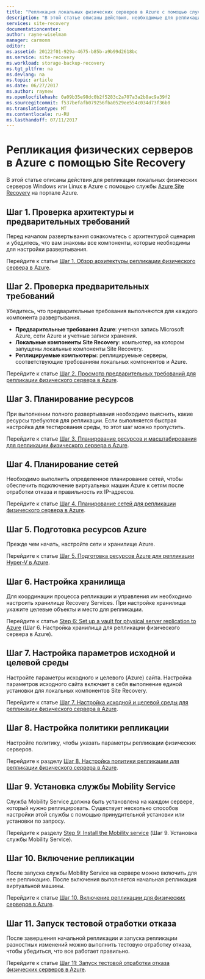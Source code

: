 ```yaml
---
title: "Репликация локальных физических серверов в Azure с помощью службы Azure Site Recovery | Документация Майкрософт"
description: "В этой статье описаны действия, необходимые для репликации рабочих нагрузок, выполняющихся на локальных физических серверах Windows или Linux, в Azure с помощью службы Azure Site Recovery."
services: site-recovery
documentationcenter: 
author: rayne-wiselman
manager: carmonm
editor: 
ms.assetid: 20122f01-929a-4675-b85b-a9b99d2618bc
ms.service: site-recovery
ms.workload: storage-backup-recovery
ms.tgt_pltfrm: na
ms.devlang: na
ms.topic: article
ms.date: 06/27/2017
ms.author: raynew
ms.openlocfilehash: 0a09b35e98dc0b2f5283c2a707a3a2b8ac9a39f2
ms.sourcegitcommit: f537befafb079256fba0529ee554c034d73f36b0
ms.translationtype: MT
ms.contentlocale: ru-RU
ms.lasthandoff: 07/11/2017
---
```

# <a name="replicate-physical-servers-to-azure-with-site-recovery"></a>Репликация физических серверов в Azure с помощью Site Recovery

В этой статье описаны действия для репликации локальных физических серверов Windows или Linux в Azure с помощью службы [Azure Site Recovery](site-recovery-overview.md) на портале Azure.


## <a name="step-1-review-architecture-and-prerequisites"></a>Шаг 1. Проверка архитектуры и предварительных требований

Перед началом развертывания ознакомьтесь с архитектурой сценария и убедитесь, что вам знакомы все компоненты, которые необходимы для настройки развертывания.

Перейдите к статье [Шаг 1. Обзор архитектуры репликации физического сервера в Azure](physical-walkthrough-architecture.md).


## <a name="step-2-review-prerequisites"></a>Шаг 2. Проверка предварительных требований

Убедитесь, что предварительные требования выполняются для каждого компонента развертывания.

- **Предварительные требования Azure**: учетная запись Microsoft Azure, сети Azure и учетные записи хранения.
- **Локальные компоненты Site Recovery**: компьютер, на котором запущены локальные компоненты Site Recovery.
- **Реплицируемые компьютеры**: реплицируемые серверы, соответствующие требованиям локальных компонентов и Azure.

Перейдите к статье [Шаг 2. Просмотр предварительных требований для репликации физического сервера в Azure](physical-walkthrough-prerequisites.md).

## <a name="step-3-plan-capacity"></a>Шаг 3. Планирование ресурсов

При выполнении полного развертывания необходимо выяснить, какие ресурсы требуются для репликации. Если выполняется быстрая настройка для тестирования среды, то этот шаг можно пропустить.

Перейдите к статье [Шаг 3. Планирование ресурсов и масштабирования для репликации физического сервера в Azure](physical-walkthrough-capacity.md).

## <a name="step-4-plan-networking"></a>Шаг 4. Планирование сетей

Необходимо выполнить определенное планирование сетей, чтобы обеспечить подключение виртуальных машин Azure к сетям после отработки отказа и правильность их IP-адресов.

Перейдите к статье [Шаг 4. Планирование сетей для репликации физического сервера в Azure](physical-walkthrough-network.md).

##  <a name="step-5-prepare-azure-resources"></a>Шаг 5. Подготовка ресурсов Azure

Прежде чем начать, настройте сети и хранилище Azure. 

Перейдите к статье [Шаг 5. Подготовка ресурсов Azure для репликации Hyper-V в Azure](physical-walkthrough-prepare-azure.md).


## <a name="step-6-set-up-a-vault"></a>Шаг 6. Настройка хранилища

Для координации процесса репликации и управления им необходимо настроить хранилище Recovery Services. При настройке хранилища укажите целевые объекты и место для репликации.

Перейдите к статье [Step 6: Set up a vault for physical server replication to Azure](physical-walkthrough-create-vault.md) (Шаг 6. Настройка хранилища для репликации физического сервера в Azure).

## <a name="step-7-configure-source-and-target-settings"></a>Шаг 7. Настройка параметров исходной и целевой среды

Настройте параметры исходного и целевого (Azure) сайта. Настройка параметров исходного сайта включает в себя выполнение единой установки для локальных компонентов Site Recovery.

Перейдите к статье [Шаг 7. Настройка исходной и целевой среды для репликации физического сервера в Azure](physical-walkthrough-source-target.md).

## <a name="step-8-set-up-a-replication-policy"></a>Шаг 8. Настройка политики репликации

Настройте политику, чтобы указать параметры репликации физических серверов.

Перейдите к разделу [Шаг 8. Настройка политики репликации для репликации физического сервера в Azure](physical-walkthrough-replication.md).

## <a name="step-9-install-the-mobility-service"></a>Шаг 9. Установка службы Mobility Service

Служба Mobility Service должна быть установлена на каждом сервере, который нужно реплицировать. Существует несколько способов настройки этой службы с помощью принудительной установки или установки по запросу.

Перейдите к разделу [Step 9: Install the Mobility service](physical-walkthrough-install-mobility.md) (Шаг 9. Установка службы Mobility Service).

## <a name="step-10-enable-replication"></a>Шаг 10. Включение репликации

После запуска службы Mobility Service на сервере можно включить для нее репликацию. После включения выполняется начальная репликация виртуальной машины.

Перейдите к статье [Шаг 10. Включение репликации для физических серверов в Azure](physical-walkthrough-enable-replication.md).

## <a name="step-11-run-a-test-failover"></a>Шаг 11. Запуск тестовой отработки отказа

После завершения начальной репликации и запуска репликации разностных изменений можно выполнить тестовую отработку отказа, чтобы убедиться, что все работает правильно.

Перейдите к статье [Шаг 11: Запуск тестовой отработки отказа физических серверов в Azure](physical-walkthrough-test-failover.md).

